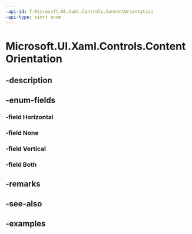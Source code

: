 ```yaml
---
-api-id: T:Microsoft.UI.Xaml.Controls.ContentOrientation
-api-type: winrt enum
---
```


# Microsoft.UI.Xaml.Controls.ContentOrientation

<!--
public enum ContentOrientation
-->

## -description

## -enum-fields

### -field Horizontal

### -field None

### -field Vertical

### -field Both
## -remarks

## -see-also

## -examples

